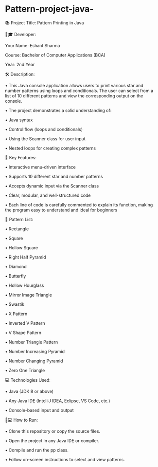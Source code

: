 # Pattern-project-java-

📚 Project Title:
Pattern Printing in Java

👨🎓 Developer:

Your Name: Eshant Sharma

Course: Bachelor of Computer Applications (BCA)

Year: 2nd Year

🛠️ Description:

• This Java console application allows users to print various star and number patterns using loops and conditionals. The user can select from a list of 10 different patterns and view the corresponding output on the console.

• The project demonstrates a solid understanding of:

• Java syntax

• Control flow (loops and conditionals)

• Using the Scanner class for user input

• Nested loops for creating complex patterns

📌 Key Features:

• Interactive menu-driven interface

• Supports 10 different star and number patterns

• Accepts dynamic input via the Scanner class

• Clear, modular, and well-structured code

• Each line of code is carefully commented to explain its function, making the program easy to understand and ideal for beginners

🧮 Pattern List:

• Rectangle

• Square

• Hollow Square

• Right Half Pyramid

• Diamond

• Butterfly

• Hollow Hourglass

• Mirror Image Triangle

• Swastik

• X Pattern

• Inverted V Pattern

• V Shape Pattern

• Number Triangle Pattern

• Number Increasing Pyramid

• Number Changing Pyramid

• Zero One Triangle


💻 Technologies Used:

• Java (JDK 8 or above)

• Any Java IDE (IntelliJ IDEA, Eclipse, VS Code, etc.)

• Console-based input and output

🧑💻 How to Run:

• Clone this repository or copy the source files.

• Open the project in any Java IDE or compiler.

• Compile and run the pp class.

• Follow on-screen instructions to select and view patterns.


